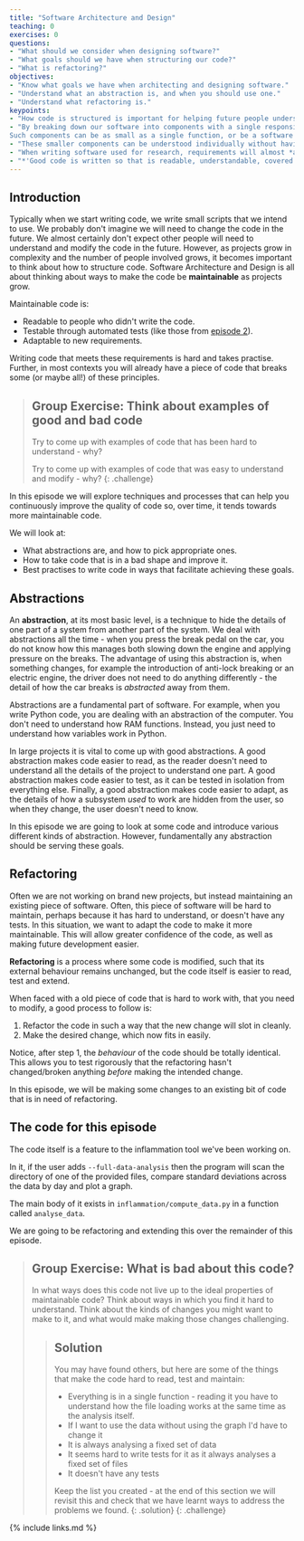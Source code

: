 ```yaml
---
title: "Software Architecture and Design"
teaching: 0
exercises: 0
questions:
- "What should we consider when designing software?"
- "What goals should we have when structuring our code?"
- "What is refactoring?"
objectives:
- "Know what goals we have when architecting and designing software."
- "Understand what an abstraction is, and when you should use one."
- "Understand what refactoring is."
keypoints:
- "How code is structured is important for helping future people understand and update it"
- "By breaking down our software into components with a single responsibility, we avoid having to rewrite it all when requirements change.
Such components can be as small as a single function, or be a software package in their own right."
- "These smaller components can be understood individually without having to understand the entire codebase at once."
- "When writing software used for research, requirements will almost *always* change."
- "*'Good code is written so that is readable, understandable, covered by automated tests, not over complicated and does well what is intended to do.'*"
---
```


## Introduction

Typically when we start writing code, we write small scripts that
we intend to use.
We probably don't imagine we will need to change the code in the future.
We almost certainly don't expect other people will need to understand
and modify the code in the future.
However, as projects grow in complexity and the number of people involved grows,
it becomes important to think about how to structure code.
Software Architecture and Design is all about thinking about ways to make the
code be **maintainable** as projects grow.

Maintainable code is:

 * Readable to people who didn't write the code.
 * Testable through automated tests (like those from [episode 2](../21-automatically-testing-software/index.html)).
 * Adaptable to new requirements.

Writing code that meets these requirements is hard and takes practise.
Further, in most contexts you will already have a piece of code that breaks
some (or maybe all!) of these principles.

> ## Group Exercise: Think about examples of good and bad code
> Try to come up with examples of code that has been hard to understand - why?
>
> Try to come up with examples of code that was easy to understand and modify - why?
{: .challenge}

In this episode we will explore techniques and processes that can help you
continuously improve the quality of code so, over time, it tends towards more
maintainable code.

We will look at:

 * What abstractions are, and how to pick appropriate ones.
 * How to take code that is in a bad shape and improve it.
 * Best practises to write code in ways that facilitate achieving these goals.

## Abstractions

An **abstraction**, at its most basic level, is a technique to hide the details
of one part of a system from another part of the system.
We deal with abstractions all the time - when you press the break pedal on the
car, you do not know how this manages both slowing down the engine and applying
pressure on the breaks.
The advantage of using this abstraction is, when something changes, for example
the introduction of anti-lock breaking or an electric engine, the driver does
not need to do anything differently -
the detail of how the car breaks is *abstracted* away from them.

Abstractions are a fundamental part of software.
For example, when you write Python code, you are dealing with an
abstraction of the computer.
You don't need to understand how RAM functions.
Instead, you just need to understand how variables work in Python.

In large projects it is vital to come up with good abstractions.
A good abstraction makes code easier to read, as the reader doesn't need to understand
all the details of the project to understand one part.
A good abstraction makes code easier to test, as it can be tested in isolation
from everything else.
Finally, a good abstraction makes code easier to adapt, as the details of
how a subsystem *used* to work are hidden from the user, so when they change,
the user doesn't need to know.

In this episode we are going to look at some code and introduce various
different kinds of abstraction.
However, fundamentally any abstraction should be serving these goals.

## Refactoring

Often we are not working on brand new projects, but instead maintaining an existing
piece of software.
Often, this piece of software will be hard to maintain, perhaps because it has hard to understand, or doesn't have any tests.
In this situation, we want to adapt the code to make it more maintainable.
This will allow greater confidence of the code, as well as making future development easier.

**Refactoring** is a process where some code is modified, such that its external behaviour remains
unchanged, but the code itself is easier to read, test and extend.

When faced with a old piece of code that is hard to work with, that you need to modify, a good process to follow is:

1. Refactor the code in such a way that the new change will slot in cleanly.
2. Make the desired change, which now fits in easily.

Notice, after step 1, the *behaviour* of the code should be totally identical.
This allows you to test rigorously that the refactoring hasn't changed/broken anything
*before* making the intended change.

In this episode, we will be making some changes to an existing bit of code that
is in need of refactoring.

## The code for this episode

The code itself is a feature to the inflammation tool we've been working on.

In it, if the user adds `--full-data-analysis` then the program will scan the directory
of one of the provided files, compare standard deviations across the data by day and
plot a graph.

The main body of it exists in `inflammation/compute_data.py` in a function called `analyse_data`.

We are going to be refactoring and extending this over the remainder of this episode.

> ## Group Exercise: What is bad about this code?
> In what ways does this code not live up to the ideal properties of maintainable code?
> Think about ways in which you find it hard to understand.
> Think about the kinds of changes you might want to make to it, and what would
> make making those changes challenging.
>> ## Solution
>> You may have found others, but here are some of the things that make the code
>> hard to read, test and maintain:
>>
>> * Everything is in a single function - reading it you have to understand how the file loading
works at the same time as the analysis itself.
>> * If I want to use the data without using the graph I'd have to change it
>> * It is always analysing a fixed set of data
>> * It seems hard to write tests for it as it always analyses a fixed set of files
>> * It doesn't have any tests
>>
>> Keep the list you created - at the end of this section we will revisit this
>> and check that we have learnt ways to address the problems we found.
> {: .solution}
{: .challenge}

{% include links.md %}

